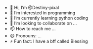 - 👋 Hi, I’m @Destiny-pixal
- 👀 I’m interested in programming
- 🌱 I’m currently learning python coding
- 💞️ I’m looking to collaborate on ...
- 📫 How to reach me ...
- 😄 Pronouns: ...
- ⚡ Fun fact: I have a bff called Blessing

<!---
Destiny-pixal/Destiny-pixal is a ✨ special ✨ repository because its `README.md` (this file) appears on your GitHub profile.
You can click the Preview link to take a look at your changes.
--->
